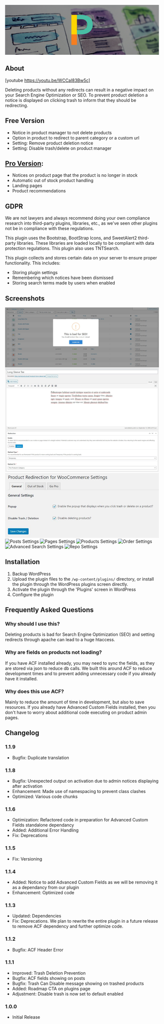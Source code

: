 ![Product Redirection for WooCommerce Banner](.wordpress-org/banner-1880x609.png)
## About

[youtube https://youtu.be/WCCaI83Bw5c]

Deleting products without any redirects can result in a negative impact on your Search Engine Optimization or SEO. To prevent product deletion a notice is displayed on clicking trash to inform that they should be redirecting.

## Free Version

* Notice in product manager to not delete products
* Option in product to redirect to parent category or a custom url
* Setting: Remove product deletion notice
* Setting: Disable trash/delete on product manager

## [Pro Version](https://www.polyplugins.com/product/product-redirection-for-woocommerce/ "Poly Plugins"):

* Notices on product page that the product is no longer in stock
* Automatic out of stock product handling
* Landing pages
* Product recommendations

## GDPR

We are not lawyers and always recommend doing your own compliance research into third-party plugins, libraries, etc., as we've seen other plugins not be in compliance with these regulations.

This plugin uses the Bootstrap, BootStrap Icons, and SweetAlert2 third-party libraries. These libraries are loaded locally to be compliant with data protection regulations. This plugin also uses TNTSearch.

This plugin collects and stores certain data on your server to ensure proper functionality. This includes:

* Storing plugin settings
* Remembering which notices have been dismissed
* Storing search terms made by users when enabled

## Screenshots

![Demo](.wordpress-org/screenshot-1.jpg)
![General Settings](.wordpress-org/screenshot-2.jpg)
![Popular Settings](.wordpress-org/screenshot-3.jpg)
![Posts Settings](.wordpress-org/screenshot-4.jpg)
![Pages Settings](.wordpress-org/screenshot-5.jpg)
![Products Settings](.wordpress-org/screenshot-6.jpg)
![Order Settings](.wordpress-org/screenshot-7.jpg)
![Advanced Search Settings](.wordpress-org/screenshot-8.jpg)
![Repo Settings](.wordpress-org/screenshot-9.jpg)

## Installation

1. Backup WordPress
2. Upload the plugin files to the `/wp-content/plugins/` directory, or install the plugin through the WordPress plugins screen directly.
3. Activate the plugin through the 'Plugins' screen in WordPress
4. Configure the plugin

## Frequently Asked Questions

### Why should I use this?

Deleting products is bad for Search Engine Optimization (SEO) and setting redirects through apache can lead to a huge htaccess.

### Why are fields on products not loading?

If you have ACF installed already, you may need to sync the fields, as they are stored via json to reduce db calls. We built this around ACF to reduce development times and to prevent adding unnecessary code if you already have it installed.

### Why does this use ACF?

Mainly to reduce the amount of time in development, but also to save resources. If you already have Advanced Custom Fields installed, then you don't have to worry about additional code executing on product admin pages.

## Changelog

### 1.1.9
* Bugfix: Duplicate translation

### 1.1.8
* Bugfix: Unexpected output on activation due to admin notices displaying after activation
* Enhancement: Made use of namespacing to prevent class clashes
* Optimized: Various code chunks

### 1.1.6
* Optimization: Refactored code in preparation for Advanced Custom Fields standalone dependancy
* Added: Additional Error Handling
* Fix: Deprecations

### 1.1.5
* Fix: Versioning

### 1.1.4
* Added: Notice to add Advanced Custom Fields as we will be removing it as a dependancy from our plugin
* Enhancement: Optimized code

### 1.1.3
* Updated: Dependencies
* Fix: Deprecations. We plan to rewrite the entire plugin in a future release to remove ACF dependency and further optimize code.

### 1.1.2
* Bugfix: ACF Header Error

### 1.1.1
* Improved: Trash Deletion Prevention
* Bugfix: ACF fields showing on posts
* Bugfix: Trash Can Disable message showing on trashed products
* Added: Roadmap CTA on plugins page
* Adjustment: Disable trash is now set to default enabled

### 1.0.0
* Initial Release
